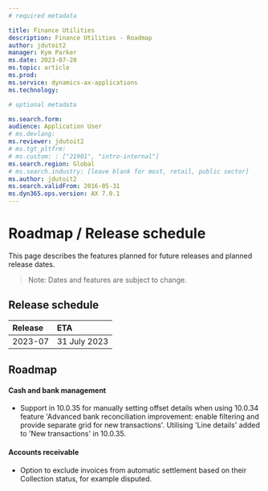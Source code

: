 ```yaml
---
# required metadata

title: Finance Utilities
description: Finance Utilities - Roadmap
author: jdutoit2
manager: Kym Parker
ms.date: 2023-07-20
ms.topic: article
ms.prod: 
ms.service: dynamics-ax-applications
ms.technology: 

# optional metadata

ms.search.form:  
audience: Application User
# ms.devlang: 
ms.reviewer: jdutoit2
# ms.tgt_pltfrm: 
# ms.custom: : ["21901", "intro-internal"]
ms.search.region: Global
# ms.search.industry: [leave blank for most, retail, public sector]
ms.author: jdutoit2
ms.search.validFrom: 2016-05-31
ms.dyn365.ops.version: AX 7.0.1
---
```


# 	Roadmap / Release schedule

This page describes the features planned for future releases and planned release dates.

> Note: Dates and features are subject to change.


## Release schedule

Release			    | ETA
:--			        |:--
2023-07         | 31 July 2023


## Roadmap
#### Cash and bank management
- Support in 10.0.35 for manually setting offset details when using 10.0.34 feature 'Advanced bank reconciliation improvement: enable filtering and provide separate grid for new transactions'. Utilising 'Line details' added to 'New transactions' in 10.0.35.

#### Accounts receivable
- Option to exclude invoices from automatic settlement based on their Collection status, for example disputed.

